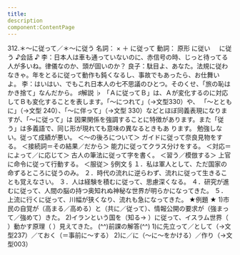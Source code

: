 ```yaml
---
title:
description
component:ContentPage
---
```



312.＊～に従って／＊～に従う
名詞： × ＋ に従って
動詞： 原形 に従い
    に従う
♪会話 ♪
李：日本人は車も通っていないのに、赤信号の時、じっと待ってる人が多いね。律儀なのか、頭が固いのか？
良子：駄目よ、あなた。法規に従わなきゃ。年をとるに従って動作も鈍くなるし、事故でもあったら、お仕舞い
よ。
李：はいはい、でもこれ日本人の七不思議のひとつ。そのくせ、「旅の恥はかき捨て」なんだから。
♯解説 ♭
「Ａに従ってＢ」は、Ａが変化するのに対応してＢも変化することを表します。「～につれて」（→文型330）や、 「～とともに」（→文型 240）、「～に伴って」（→文型 330）などとほぼ同義表現になりますが、「～に従って」は 因果関係を強調することに特徴があります。また「従う」は多義語で、同じ形が現れても意味の異なるときもあ ります。
勉強しない。従って成績が悪い。 ＜～の後ろについて＞ ガイドに従って奈良見物をする。 ＜接続詞＝その結果／だから＞ 能力に従ってクラス分けをする。 ＜対応＝によって／に応じて＞ 古人の筆法に従って字を書く。 ＜習う／模倣する＞ 上官に命令に従って行動する。 ＜服従＞
§例文 §
１．私は軍人として、ただ国家の命ずるところに従うのみ。
２．時代の流れに逆らわず、流れに従って生きることも覚えなさい。
３．人は経験を積むに従って、思慮深くなる。
４．研究が進むに従って、人間の脳の持つ奥知れぬ神秘な世界が明らかになってきた。
５．上流に行くに従って、川幅が狭くなり、流れも急になってきた。
★例題 ★
1)市民の自覚が（高まる／高める）と（共に／従って）、情報公開の要求が（強まって／強めて）きた。
2)イランという国を（知る→ ）に従って、イスラム世界（ ）動かす原理（ ）見えてきた。
(^^)前課の解答(^^)
1)に先立って／として（→文型237）／ておく（＝事前に～する）
2)に／に（～に～をかける）／作り（→文型003）
